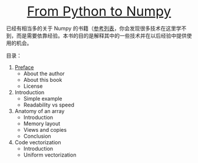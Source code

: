 <div align="center" style="font-size:36px"><a target='_blank' href='https://www.labri.fr/perso/nrougier/from-python-to-numpy/'>From Python to Numpy</a></div>

已经有相当多的关于 Numpy 的书籍（[参考列表](https://www.labri.fr/perso/nrougier/from-python-to-numpy/#bibliography)，你会发现很多技术在这里学不到，而是需要依靠经验。本书的目的是解释其中的一些技术并在以后经验中提供使用的机会。

目录：

1. [Preface](ch01-perface.ipynb)
    - About the author
    - About this book
    - License
1. Introduction
    - Simple example
    - Readability vs speed
1. Anatomy of an array
    - Introduction
    - Memory layout
    - Views and copies
    - Conclusion
1. Code vectorization
    - Introduction
    - Uniform vectorization